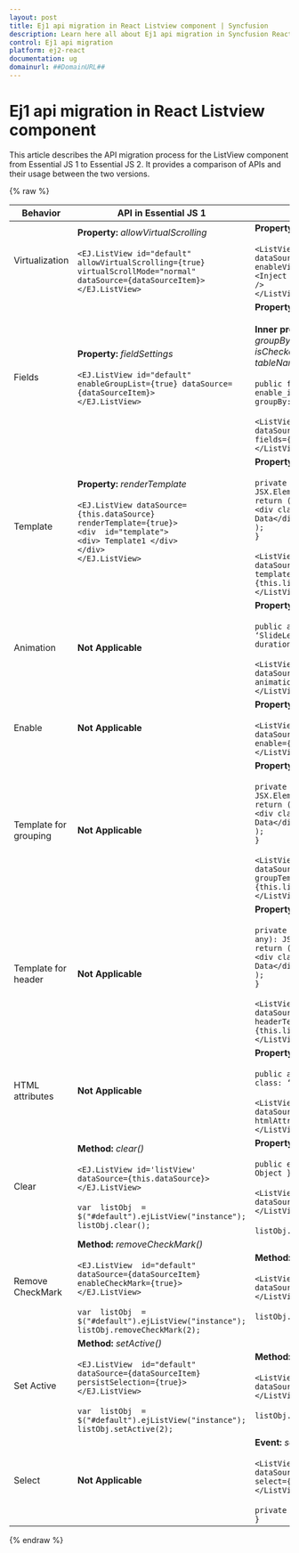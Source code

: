 ```yaml
---
layout: post
title: Ej1 api migration in React Listview component | Syncfusion
description: Learn here all about Ej1 api migration in Syncfusion React Listview component of Syncfusion Essential JS 2 and more.
control: Ej1 api migration 
platform: ej2-react
documentation: ug
domainurl: ##DomainURL##
---
```



# Ej1 api migration in React Listview component

This article describes the API migration process for the ListView component from Essential JS 1 to Essential JS 2. It provides a comparison of APIs and their usage between the two versions.

{% raw %}

| Behavior | API in Essential JS 1 | API in Essential JS 2 |
| --- | --- | --- |
| Virtualization | **Property:** *allowVirtualScrolling*  <br /><br /> `<EJ.ListView id="default" allowVirtualScrolling={true}` <br /> `virtualScrollMode="normal" dataSource={dataSourceItem}>`<br /> `</EJ.ListView>`  <br /> | **Property:** *enableVirtualization* <br /><br /> `<ListViewComponent id='ui-list' dataSource={this.dataSource} enableVirtualization={true} >`<br />`<Inject services={[Virtualization]} />`<br />`</ListViewComponent>` |
| Fields | **Property:** *fieldSettings* <br /> <br /> `<EJ.ListView id="default"` <br /> `enableGroupList={true} dataSource={dataSourceItem}>` <br /> `</EJ.ListView>` <br /> | **Property:** *fields*  <br /><br /> **Inner properties:** *child, enabled, groupBy htmlAttributes, iconsCss, id, isChecked, isVisible, sortBy, tableName, text, tooltip.* <br /><br /> `public fields = { enabled: enable_items,` <br /> `groupBy: groupByProp };` <br /><br /> `<ListViewComponent id='list'` <br /> `dataSource={this.dataSource}` <br /> `fields={this.fields}>` <br /> `</ListViewComponent>`|
| Template | **Property:** *renderTemplate* <br /> <br />`<EJ.ListView dataSource={this.dataSource}` <br /> `renderTemplate={true}>` <br /> `<div  id="template">` <br /> `<div> Template1 </div>` <br />  `</div>` <br /> `</EJ.ListView>` <br /><br />| **Property:** *template* <br /><br /> `private listTemplate(data: any): JSX.Element {` <br /> `return (` <br /> `<div className="template">Template Data</div>` <br /> `);` <br /> `}` <br /><br /> `<ListViewComponent id='list'` <br /> `dataSource={this.dataSource}` <br /> `template={this.listTemplate.bind(this)}>` <br /> `</ListViewComponent>` |
| Animation | **Not Applicable** | **Property:**  *animation* <br /><br /> `public animation =  { effect: ‘SlideLeft’,` <br /> `duration: 400, easing: ‘ease’ };` <br /><br /> `<ListViewComponent id='list' dataSource={this.dataSource}` <br /> `animation={this.animation}>` <br /> `</ListViewComponent>` <br />|
| Enable | **Not Applicable** |**Property:**  *enable* <br /> <br /> `<ListViewComponent id='list' dataSource={this.dataSource}` <br/> `enable={true}>` <br/> `</ListViewComponent>` |
| Template for grouping | **Not Applicable** | **Property:**  *groupTemplate* <br /> <br />`private listGroupTemplate(data: any): JSX.Element {` <br /> `return (` <br /> `<div className="template">Template Data</div>` <br /> `);` <br /> `}` <br /><br /> `<ListViewComponent id='list'` <br /> `dataSource={this.dataSource}` <br /> `groupTemplate={this.listGroupTemplate.bind(this)}>` <br /> `</ListViewComponent>`  |
| Template for header |**Not Applicable** | **Property:**  *headerTemplate* <br /><br /> `private listHeaderTemplate(data: any): JSX.Element {` <br /> `return (` <br /> `<div className="template">Template Data</div>` <br /> `);` <br /> `}` <br /><br /> `<ListViewComponent id='list'` <br /> `dataSource={this.dataSource}` <br /> `headerTemplate={this.listHeaderTemplate.bind(this)}>` <br /> `</ListViewComponent>` |
| HTML attributes |**Not Applicable**| **Property:**  *htmlAttributes* <br /><br /> `public attributes =  {id: ‘list_id’,` <br /> `class: ‘.list_test’};` <br /> <br /> `<ListViewComponent id='list' dataSource={this.dataSource}` <br /> `htmlAttributes={this.attributes}>` <br /> `</ListViewComponent>`<br /> |
| Clear | **Method:** *clear()* <br /><br /> `<EJ.ListView id='listView' dataSource={this.dataSource}>`<br /> `</EJ.ListView>` <br /><br /> `var  listObj  =  $("#default").ejListView("instance");` <br/> `listObj.clear();` <br/>| **Property** *dataSource* <br /> <br /> `public emptyDataSrc: { [key: string]: Object }[] = [];` <br /> <br /> `<ListViewComponent id='list' dataSource={this.emptyDataSrc}>` <br /> `</ListViewComponent>` <br /> <br /> `listObj.destroy();` <br />|
| Remove CheckMark | **Method:** *removeCheckMark()* <br /><br/> `<EJ.ListView  id="default"  dataSource={dataSourceItem}` <br/>  `enableCheckMark={true}>` <br/> `</EJ.ListView>` <br/><br/>  `var  listObj  =  $("#default").ejListView("instance");` <br/> `listObj.removeCheckMark(2);` <br/> | **Method:** *uncheckItem()* <br /><br /> `<ListViewComponent id='list' dataSource={this.dataSource}>` <br /> `</ListViewComponent>` <br /><br /> `listObj.uncheckItem ({id:‘2’});` <br />|
| Set Active | **Method:** *setActive()* <br /><br /> `<EJ.ListView  id="default"  dataSource={dataSourceItem}` <br/>  `persistSelection={true}>` <br/> `</EJ.ListView>` <br/><br/>  `var  listObj  =  $("#default").ejListView("instance");` <br/> `listObj.setActive(2);` <br/>| **Method:** *selectItem()* <br /> <br />`<ListViewComponent id='list' dataSource={this.dataSource}>` <br /> `</ListViewComponent>` <br /><br /> `listObj.selectItem({id:‘2’});` <br />|
| Select |**Not Applicable**| **Event:** *select* <br /> <br />`<ListViewComponent id='list' dataSource={this.dataSource}` <br/> `select={this.onSelect}>` <br/> `</ListViewComponent>` <br/> <br/> `private onSelect(args: Event): void { }` <br/> |

{% endraw %}